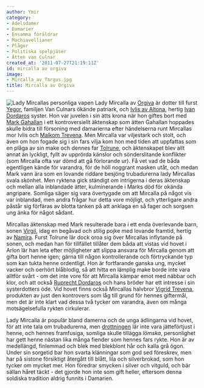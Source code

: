 ```yaml
---
author: Ymir
category:
- Adelsdamer
- Damarier
- Ensamma föräldrar
- Machiavellianer
- Plågor
- Politiska spelpjäser
- Ätten van Culnar
created_at: '2011-07-27T21:19:11Z'
id: mircalla av orgiva
image:
- Mircalla_av_Targus.jpg
title: Mircalla av Orgiva
---
```

![Lady Mircallas personliga vapen] Lady Mircalla av [Orgiva] är dotter till furst [Yegor], familjen Van Culnars ökände patriark, och [Ivlis av Altona], hertig [Ivan Dordaros] syster. Hon var juvelen i sin ätts krona när hon giftes bort med [Mark Gahallan] i ett kontroversiellt äktenskap som ätten Gahallan hoppades skulle bidra till försoning med damarierna efter händelserna runt Mircallas mor Ivlis och [Malkom Trevena]. Men Mircalla var viljestark och stolt, och även om hon fogade sig i sin fars vilja kom hon med tiden att uppfattas som en plåga av sin make och dennes far [Tolrune], och äktenskapet blev allt annat än lyckligt, fyllt av upprörda känslor och sönderslitande konflikter (som Mircalla ofta var dömd att gå förlorande ur). Få vet vad de båda egentligen kände för varandra, för de höll noggrant masken utåt, och medan Mark vann ära som en lovande riddare besjöng trubadurerna lady Mircallas svala skönhet. Men ryktena gick ständigt om intrigerna i deras äktenskap och mellan alla inblandade ätter, kulminerande i Marks död för okända angripare. Somliga säger sig vara övertygade om att Mircalla på något vis var inblandad, men andra frågar hur detta vore möjligt, och ytterligare andra påstår sig förfäras av blotta tanken på att anklaga en så fager och sorgsen ung änka för något sådant.

Mircallas äktenskap med Mark resulterade bara i ett enda överlevande barn, sonen [Virgil], idag en begåvad och stilig pojke med lovande framtid, hertig av [Namira]. Furst Tolrune lär dock oroa sig över Mircallas inflytande på sonen, och medan han för tillfället tillåter dem båda att vistas vid hovet i Arlon lär han leta efter möjligheter att slippa ansvara för Mircalla genom att gifta bort henne igen; gärna till någon kontrollerande och förtryckande typ som kan tukta henne ordentligt. Hon är fortfarande ganska ung, mycket vacker och oerhört blåblodig, så att hitta en lämplig make borde inte vara alltför svårt - om det inte vore för att Mircalla kämpar emot med näbbar och klor, och att också [Ruprecht Dordaros] och hans bröder har ett intresse i sin systerdotters öde. Vid hovet finns också Mircallas halvbror [Vigrid Trevena], produkten av just den kontrovers som låg till grund för hennes giftermål, men det är inte klart vad dessa två tycker om varandra, även om många motsägelsefulla rykten cirkulerar.

Lady Mircalla är populär bland damerna och de unga ädlingarna vid hovet, för att inte tala om trubadurerna, men [drottningen] lär inte vara jätteförtjust i henne, och hennes framfusiga, somliga skulle tillägga *lömska*, personlighet har gett henne nästan lika många fiender som hennes fars rykte. Hon är av medellängd, finlemmad och blek med blekblont hår och kalla grå ögon. Under sin sorgetid bar hon svarta klänningar som god sed föreskrev, men har på sistone försiktigt återgått till blått, lila och silverbrokad, som hon tycker om mycket mer. Hon föredrar smycken i silver och vitguld, och bär sällan håret täckt - det gjorde hon inte som gift heller, eftersom denna soldiska tradition aldrig funnits i Damarien.

  [Lady Mircallas personliga vapen]: Mircalla_av_Targus.jpg "Lady Mircallas personliga vapen"
  [Orgiva]: Orgiva
  [Yegor]: Yegor_van_Culnar
  [Ivlis av Altona]: Ivlis_av_Altona
  [Ivan Dordaros]: Ivan_Dordaros
  [Mark Gahallan]: Mark_Gahallan
  [Malkom Trevena]: Malkom_Trevena
  [Tolrune]: Tolrune_Gahallan
  [Virgil]: Virgil_Gahallan
  [Namira]: Namira
  [Ruprecht Dordaros]: Ruprecht_Dordaros
  [Vigrid Trevena]: Vigrid_Trevena
  [drottningen]: Bortaï_den_Fagra
